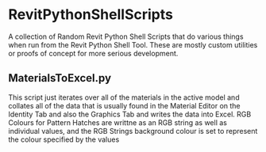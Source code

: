 # RevitPythonShellScripts

A collection of Random Revit Python Shell Scripts that do various things when run from the Revit Python Shell Tool.
These are mostly custom utilities or proofs of concept for more serious development.

## MaterialsToExcel.py
This script just iterates over all of the materials in the active model and collates all of the data that is usually found in the Material Editor on the Identity Tab and also the Graphics Tab and writes the data into Excel.
RGB Colours for Pattern Hatches are writtne as an RGB string as well as individual values, and the RGB Strings background colour is set to represent the colour specified by the values
